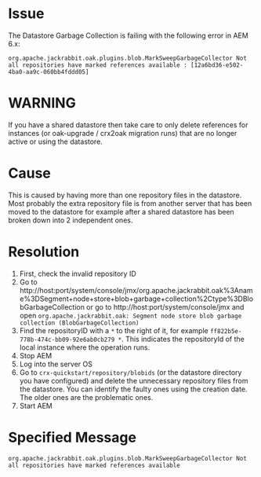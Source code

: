 # Issue
The Datastore Garbage Collection is failing with the following error in AEM 6.x:
```
org.apache.jackrabbit.oak.plugins.blob.MarkSweepGarbageCollector Not all repositories have marked references available : [12a6bd36-e502-4ba0-aa9c-060bb4fddd05]
```
# **WARNING**
If you have a shared datastore then take care to only delete references for instances (or oak-upgrade / crx2oak migration runs) that are no longer active or using the datastore.

# Cause
This is caused by having more than one repository files in the datastore. Most probably the extra repository file is from another server that has been moved to the datastore for example after a shared datastore has been broken down into 2 independent ones.

# Resolution
1. First, check the invalid repository ID
2. Go to http://host:port/system/console/jmx/org.apache.jackrabbit.oak%3Aname%3DSegment+node+store+blob+garbage+collection%2Ctype%3DBlobGarbageCollection or go to http://host:port/system/console/jmx and open ```org.apache.jackrabbit.oak: Segment node store blob garbage collection (BlobGarbageCollection)```
3. Find the repositoryID with a ```*``` to the right of it, for example ```ff822b5e-778b-474c-bb09-92e6ab0cb279 *```.  This indicates the repositoryId of the local instance where the operation runs.
4. Stop AEM
5. Log into the server OS
6. Go to ```crx-quickstart/repository/blobids``` (or the datastore directory you have configured) and delete the unnecessary repository files from the datastore. You can identify the faulty ones using the creation date. The older ones are the problematic ones.
7. Start AEM


# Specified Message
```
org.apache.jackrabbit.oak.plugins.blob.MarkSweepGarbageCollector Not all repositories have marked references available
```
